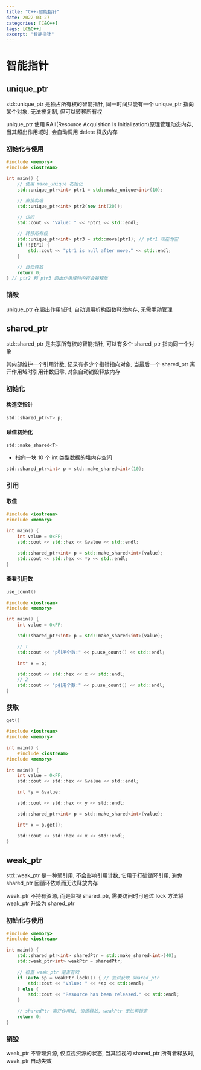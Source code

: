 ```yaml
---
title: "C++-智能指针"
date: 2022-03-27
categories: [C&C++]
tags: [C&C++]
excerpt: "智能指针"
---
```


# 智能指针

## unique_ptr

std::unique_ptr 是独占所有权的智能指针, 同一时间只能有一个 unique_ptr 指向某个对象, 无法被复制, 但可以转移所有权

unique_ptr 使用 RAII(Resource Acquisition Is Initialization)原理管理动态内存, 当其超出作用域时, 会自动调用 delete 释放内存

### 初始化与使用

```c++
#include <memory>
#include <iostream>

int main() {
    // 使用 make_unique 初始化
    std::unique_ptr<int> ptr1 = std::make_unique<int>(10);

    // 直接构造
    std::unique_ptr<int> ptr2(new int(20));

    // 访问
    std::cout << "Value: " << *ptr1 << std::endl;

    // 转移所有权
    std::unique_ptr<int> ptr3 = std::move(ptr1); // ptr1 现在为空
    if (!ptr1) {
        std::cout << "ptr1 is null after move." << std::endl;
    }

    // 自动释放
    return 0;
} // ptr2 和 ptr3 超出作用域时内存会被释放
```

### 销毁

unique_ptr 在超出作用域时, 自动调用析构函数释放内存, 无需手动管理

## shared_ptr

std::shared_ptr 是共享所有权的智能指针, 可以有多个 shared_ptr 指向同一个对象

其内部维护一个引用计数, 记录有多少个指针指向对象, 当最后一个 shared_ptr 离开作用域时引用计数归零, 对象自动销毁释放内存

### 初始化

#### 构造空指针

```c
std::shared_ptr<T> p;
```

#### 赋值初始化

```c
std::make_shared<T>
```

- 指向一块 10 个 int 类型数据的堆内存空间

```c
std::shared_ptr<int> p = std::make_shared<int>(10);
```

### 引用

#### 取值

```c++
#include <iostream>
#include <memory>

int main() {
    int value = 0xFF;
    std::cout << std::hex << &value << std::endl;

    std::shared_ptr<int> p = std::make_shared<int>(value);
    std::cout << std::hex << *p << std::endl;
}
```

#### 查看引用数

```c
use_count()
```

```c++
#include <iostream>
#include <memory>

int main() {
    int value = 0xFF;

    std::shared_ptr<int> p = std::make_shared<int>(value);

    // 1
    std::cout << "p引用个数:" << p.use_count() << std::endl;

    int* x = p;

    std::cout << std::hex << x << std::endl;
    // 2
    std::cout << "p引用个数:" << p.use_count() << std::endl; 
}
```

### 获取

```c
get()
```

```c
#include <iostream>
#include <memory>

int main() {
    #include <iostream>
#include <memory>

int main() {
    int value = 0xFF;
    std::cout << std::hex << &value << std::endl;

    int *y = &value;

    std::cout << std::hex << y << std::endl;

    std::shared_ptr<int> p = std::make_shared<int>(value);

    int* x = p.get();

    std::cout << std::hex << x << std::endl;
}
```

## weak_ptr

std::weak_ptr 是一种弱引用, 不会影响引用计数, 它用于打破循环引用, 避免 shared_ptr 因循环依赖而无法释放内存

weak_ptr 不持有资源, 而是监视 shared_ptr, 需要访问时可通过 lock 方法将 weak_ptr 升级为 shared_ptr

### 初始化与使用

```c++
#include <memory>
#include <iostream>

int main() {
    std::shared_ptr<int> sharedPtr = std::make_shared<int>(40);
    std::weak_ptr<int> weakPtr = sharedPtr;

    // 检查 weak_ptr 是否有效
    if (auto sp = weakPtr.lock()) { // 尝试获取 shared_ptr
        std::cout << "Value: " << *sp << std::endl;
    } else {
        std::cout << "Resource has been released." << std::endl;
    }

    // sharedPtr 离开作用域, 资源释放, weakPtr 无法再锁定
    return 0;
}
```

### 销毁

weak_ptr 不管理资源, 仅监视资源的状态, 当其监视的 shared_ptr 所有者释放时, weak_ptr 自动失效
